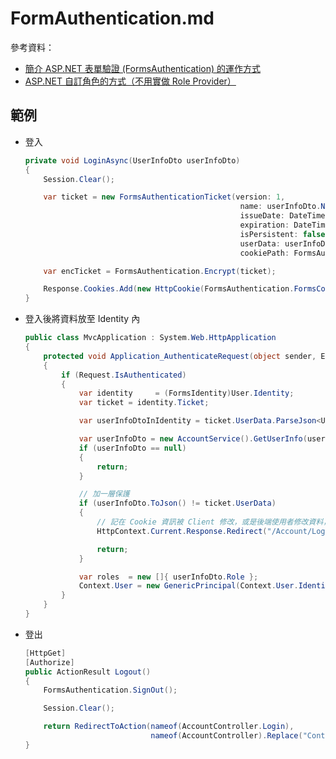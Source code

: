 # FormAuthentication.md

參考資料：
- [簡介 ASP.NET 表單驗證 (FormsAuthentication) 的運作方式](https://blog.miniasp.com/post/2008/02/20/Explain-Forms-Authentication-in-ASPNET-20)
- [ASP.NET 自訂角色的方式（不用實做 Role Provider）](https://blog.miniasp.com/post/2008/06/11/How-to-define-Roles-but-not-implementing-Role-Provider-in-ASPNET)

## 範例

- 登入

    ```csharp
    private void LoginAsync(UserInfoDto userInfoDto)
    {
        Session.Clear();

        var ticket = new FormsAuthenticationTicket(version: 1,
                                                    name: userInfoDto.Name,
                                                    issueDate: DateTime.Now,
                                                    expiration: DateTime.Now.AddMinutes(30),
                                                    isPersistent: false,
                                                    userData: userInfoDto.Role,
                                                    cookiePath: FormsAuthentication.FormsCookiePath);

        var encTicket = FormsAuthentication.Encrypt(ticket);

        Response.Cookies.Add(new HttpCookie(FormsAuthentication.FormsCookieName, encTicket));
    }
    ```

- 登入後將資料放至 Identity 內

    ```csharp
    public class MvcApplication : System.Web.HttpApplication
    {
        protected void Application_AuthenticateRequest(object sender, EventArgs e)
        {
            if (Request.IsAuthenticated)
            {
                var identity     = (FormsIdentity)User.Identity;
                var ticket = identity.Ticket;

                var userInfoDtoInIdentity = ticket.UserData.ParseJson<UserInfoDto>();

                var userInfoDto = new AccountService().GetUserInfo(userInfoDtoInIdentity.Guid);
                if (userInfoDto == null)
                {
                    return;
                }

                // 加一層保護
                if (userInfoDto.ToJson() != ticket.UserData)
                {
                    // 記在 Cookie 資訊被 Client 修改，或是後端使用者修改資料，則進行強制登出
                    HttpContext.Current.Response.Redirect("/Account/Logout");

                    return;
                }

                var roles  = new []{ userInfoDto.Role };
                Context.User = new GenericPrincipal(Context.User.Identity, roles);
            }
        }
    }
    ```

- 登出

    ```csharp
    [HttpGet]
    [Authorize]
    public ActionResult Logout()
    {
        FormsAuthentication.SignOut();

        Session.Clear();

        return RedirectToAction(nameof(AccountController.Login),
                                nameof(AccountController).Replace("Controller", string.Empty));
    }
    ```
